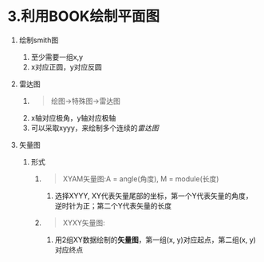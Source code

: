 # 3.利用BOOK绘制平面图
1. 绘制smith图
   1. 至少需要一组x,y
   2. x对应正圆，y对应反圆

2. 雷达图
   1. >绘图->特殊图->雷达图
   2. x轴对应极角，y轴对应极轴
   3. 可以采取xyyy，来绘制多个连续的*雷达图*

3. 矢量图
   1. 形式 
      1. >XYAM矢量图:A = angle(角度), M = module(长度)
         1. 选择XYYY, XY代表矢量尾部的坐标，第一个Y代表矢量的角度，逆时针为正；第二个Y代表矢量的长度
      2. >XYXY矢量图:
         1. 用2组XY数据绘制的**矢量图**，第一组(x, y)对应起点，第二组(x, y)对应终点
